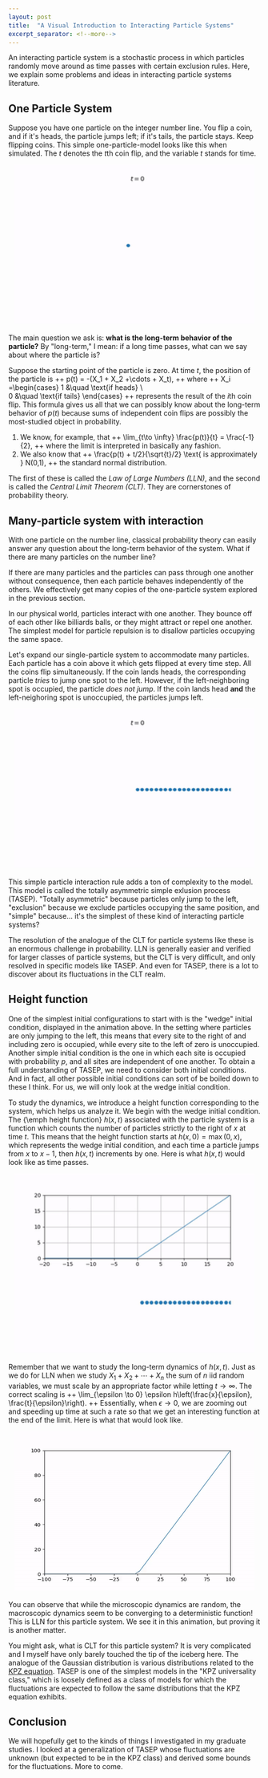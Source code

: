 ```yaml
---
layout: post
title:  "A Visual Introduction to Interacting Particle Systems"
excerpt_separator: <!--more-->
---
```


An interacting particle system is a stochastic process in which particles randomly move around as time passes with certain exclusion rules. Here, we explain some problems and ideas in interacting particle systems literature.

<!--more-->

## One Particle System

Suppose you have one particle on the integer number line. You flip a coin, and if it's heads, the particle jumps left; if it's tails, the particle stays. Keep flipping coins. This simple one-particle-model looks like this when simulated. The $t$ denotes the $t$th coin flip, and the variable $t$ stands for time.

<p align="center">
  <img width="480" height="320" src="/assets/particles-1/tasep_onedot.gif">
</p>

The main question we ask is: **what is the long-term behavior of the particle?** By "long-term," I mean: if a long time passes, what can we say about where the particle is? 

Suppose the starting point of the particle is zero. At time $t$, the position of the particle is ++ p(t) = -(X_1 + X_2  +\cdots + X_t), ++ where ++ X_i =\begin{cases}
  1 &\quad \text{if heads} \\\
  0 &\quad \text{if tails}
\end{cases} ++
represents the result of the $i$th coin flip. This formula gives us all that we can possibly know about the long-term behavior of $p(t)$ because sums of independent coin flips are possibly the most-studied object in probability. 
1. We know, for example, that ++ \lim_{t\to \infty} \frac{p(t)}{t} = \frac{-1}{2}, ++ where the limit is interpreted in basically any fashion.
2. We also know that ++ \frac{p(t) + t/2}{\sqrt{t}/2} \text{ is approximately } N(0,1), ++ the standard normal distribution. <!--More precisely, \[ P\left( a < \frac{p(t) + t/2}{\sqrt{t}/2}< b \right) \approx \frac{1}{\sqrt{2\pi}}\int_a^b e^{-x^2/2} \ dx,  \] where $P$ denotes probability. -->

The first of these is called the *Law of Large Numbers (LLN)*, and the second is called the *Central Limit Theorem (CLT)*. They are cornerstones of probability theory.

## Many-particle system with interaction
With one particle on the number line, classical probability theory can easily answer any question about the long-term behavior of the system. What if there are many particles on the number line? 

If there are many particles and the particles can pass through one another without consequence, then each particle behaves independently of the others. We effectively get many copies of the one-particle system explored in the previous section.

In our physical world, particles interact with one another. They bounce off of each other like billiards balls, or they might attract or repel one another. The simplest model for particle repulsion is to disallow particles occupying the same space. 


Let's expand our single-particle system to accommodate many particles. Each particle has a coin above it which gets flipped at every time step. All the coins flip simultaneously. If the coin lands heads, the corresponding particle *tries* to jump one spot to the left. However, if the left-neighboring spot is occupied, the particle *does not jump*. If the coin lands head **and** the left-neighoring spot is unoccupied, the particles jumps left. 

<p align="center">
  <img width="480" height="320" src="/assets/particles-1/tasep_dots.gif">
</p>

This simple particle interaction rule adds a ton of complexity to the model. This model is called the totally asymmetric simple exlusion process (TASEP). "Totally asymmetric" because particles only jump to the left, "exclusion" because we exclude particles occupying the same position, and "simple" because... it's the simplest of these kind of interacting particle systems? 

The resolution of the analogue of the CLT for particle systems like these is an enormous challenge in probability. LLN is generally easier and verified for larger classes of particle systems, but the CLT is very difficult, and only resolved in specific models like TASEP. And even for TASEP, there is a lot to discover about its fluctuations in the CLT realm.

## Height function

One of the simplest initial configurations to start with is the "wedge" initial condition, displayed in the animation above. In the setting where particles are only jumping to the left, this means that every site to the right of and including zero is occupied, while every site to the left of zero is unoccupied. Another simple initial condition is the one in which each site is occupied with probability $p$, and all sites are independent of one another. To obtain a full understanding of TASEP, we need to consider both initial conditions. And in fact, all other possible initial conditions can sort of be boiled down to these I think. For us, we will only look at the wedge initial condition. 

To study the dynamics, we introduce a height function corresponding to the system, which helps us analyze it. We begin with the wedge initial condition. The {\emph height function} $h(x,t)$ associated with the particle system is a function which counts the number of particles strictly to the right of $x$ at time $t$. This means that the height function starts at $h(x,0) = \max(0,x)$, which represents the wedge initial condition, and each time a particle jumps from $x$ to $x-1$, then $h(x,t)$ increments by one. Here is what $h(x,t)$ would look like as time passes.

<p align="center">
  <img width="480" height="360" src="/assets/particles-1/tasep1.gif">
</p>

Remember that we want to study the long-term dynamics of $h(x,t)$. Just as we do for LLN when we study $X_1+X_2+\cdots+X_n$ the sum of $n$ iid random variables, we must scale by an appropriate factor while letting $t\to\infty$. The correct scaling is ++ \lim_{\epsilon \to 0} \epsilon h\left(\frac{x}{\epsilon}, \frac{t}{\epsilon}\right). ++ Essentially, when $\epsilon \to 0$, we are zooming out and speeding up time at such a rate so that we get an interesting function at the end of the limit. Here is what that would look like.

<p align="center">
  <img width="480" height="320" src="/assets/particles-1/tasep_scale.gif">
</p>

You can observe that while the microscopic dynamics are random, the macroscopic dynamics seem to be converging to a deterministic function! This is LLN for this particle system. We see it in this animation, but proving it is another matter.

You might ask, what is CLT for this particle system? It is very complicated and I myself have only barely touched the tip of the iceberg here. The analogue of the Gaussian distribution is various distributions related to the [KPZ equation](https://en.wikipedia.org/wiki/Kardar–Parisi–Zhang_equation). TASEP is one of the simplest models in the "KPZ universality class," which is loosely defined as a class of models for which the fluctuations are expected to follow the same distributions that the KPZ equation exhibits. 

## Conclusion

We will hopefully get to the kinds of things I investigated in my graduate studies. I looked at a generalization of TASEP whose fluctuations are unknown (but expected to be in the KPZ class) and derived some bounds for the fluctuations. More to come.
